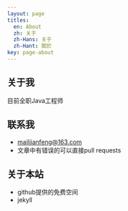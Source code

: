 ```yaml
---
layout: page
titles:
  en: About
  zh: 关于
  zh-Hans: 关于
  zh-Hant: 關於
key: page-about
---
```


## 关于我

目前全职Java工程师



## 联系我

* mailjianfeng@163.com
* 文章中有错误的可以直接pull requests



## 关于本站

* github提供的免费空间
* jekyll



